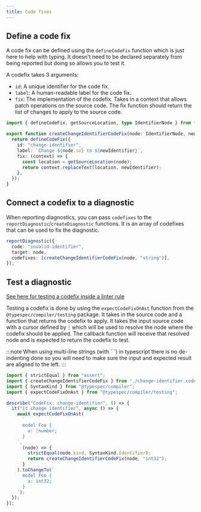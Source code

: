 ```yaml
---
title: Code fixes
---
```


## Define a code fix

A code fix can be defined using the `defineCodeFix` function which is just here to help with typing. It doesn't need to be declared separately from being reported but doing so allows you to test it.

A codefix takes 3 arguments:

- `id`: A unique identifier for the code fix.
- `label`: A human-readable label for the code fix.
- `fix`: The implementation of the codefix. Takes in a context that allows patch operations on the source code. The fix function should return the list of changes to apply to the source code.

```ts
import { defineCodeFix, getSourceLocation, type IdentifierNode } from "@typespec/compiler";

export function createChangeIdentifierCodeFix(node: IdentifierNode, newIdentifier: string) {
  return defineCodeFix({
    id: "change-identifier",
    label: `Change ${node.sv} to ${newIdentifier}`,
    fix: (context) => {
      const location = getSourceLocation(node);
      return context.replaceText(location, newIdentifier);
    },
  });
}
```

## Connect a codefix to a diagnostic

When reporting diagnostics, you can pass `codefixes` to the `reportDiagnostic`/`createDiagnostic` functions. It is an array of codefixes that can be used to fix the diagnostic.

```ts
reportDiagnostic({
  code: "invalid-identifier",
  target: node,
  codefixes: [createChangeIdentifierCodeFix(node, "string")],
});
```

## Test a diagnostic

[See here for testing a codefix inside a linter rule](./linters.md#testing-linter-with-codefixes)

Testing a codefix is done by using the `expectCodeFixOnAst` function from the `@typespec/compiler/testing` package. It takes in the source code and a function that returns the codefix to apply.
It takes the input source code with a cursor defined by `┆` which will be used to resolve the node where the codefix should be applied. The callback function will receive that resolved node and is expected to return the codefix to test.

:::note
When using multi-line strings (with `\``) in typescript there is no de-indenting done so you will need to make sure the input and expected result are aligned to the left.
:::

```ts
import { strictEqual } from "assert";
import { createChangeIdentifierCodeFix } from "./change-identifier.codefix.js";
import { SyntaxKind } from "@typespec/compiler";
import { expectCodeFixOnAst } from "@typespec/compiler/testing";

describe("CodeFix: change-identifier", () => {
  it("it change identifier", async () => {
    await expectCodeFixOnAst(
      `
      model Foo {
        a: ┆number;
      }
    `,
      (node) => {
        strictEqual(node.kind, SyntaxKind.Identifier);
        return createChangeIdentifierCodeFix(node, "int32");
      }
    ).toChangeTo(`
      model Foo {
        a: int32;
      }
    `);
  });
});
```

